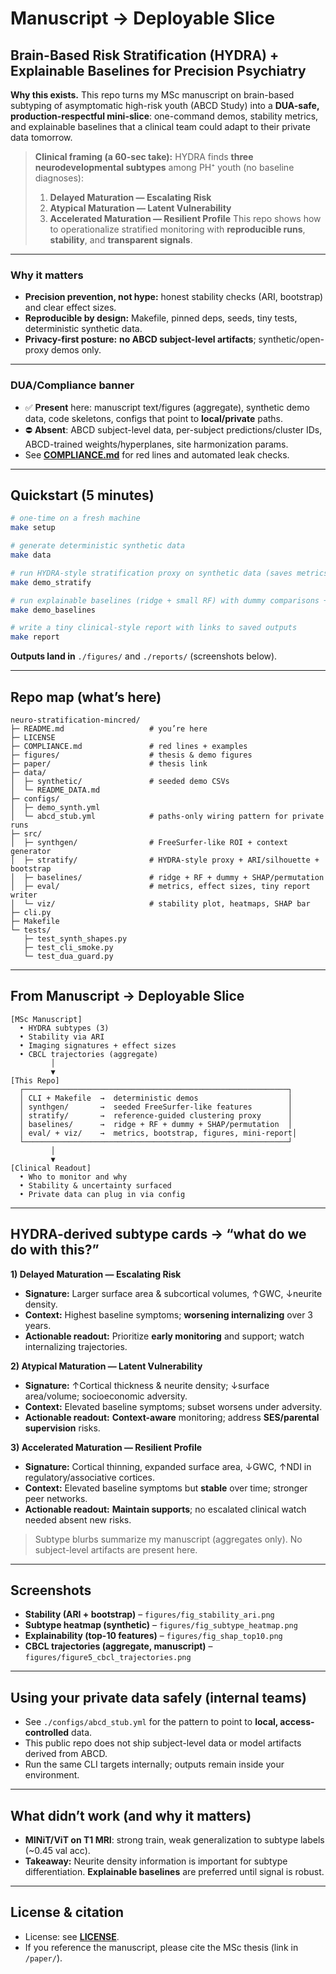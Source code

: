 # Manuscript → Deployable Slice
## Brain-Based Risk Stratification (HYDRA) + Explainable Baselines for Precision Psychiatry

**Why this exists.** This repo turns my MSc manuscript on brain-based subtyping of asymptomatic high-risk youth (ABCD Study) into a **DUA-safe, production-respectful mini-slice**: one-command demos, stability metrics, and explainable baselines that a clinical team could adapt to their private data tomorrow.

> **Clinical framing (a 60-sec take):**
> HYDRA finds **three neurodevelopmental subtypes** among PH⁺ youth (no baseline diagnoses):
> 1) **Delayed Maturation — Escalating Risk**
> 2) **Atypical Maturation — Latent Vulnerability**
> 3) **Accelerated Maturation — Resilient Profile**
> This repo shows how to operationalize stratified monitoring with **reproducible runs**, **stability**, and **transparent signals**.

---

### Why it matters
- **Precision prevention, not hype:** honest stability checks (ARI, bootstrap) and clear effect sizes.
- **Reproducible by design:** Makefile, pinned deps, seeds, tiny tests, deterministic synthetic data.
- **Privacy-first posture:** **no ABCD subject-level artifacts**; synthetic/open-proxy demos only.

---

### DUA/Compliance banner
- ✅ **Present** here: manuscript text/figures (aggregate), synthetic demo data, code skeletons, configs that point to **local/private** paths.
- ⛔ **Absent**: ABCD subject-level data, per-subject predictions/cluster IDs, ABCD-trained weights/hyperplanes, site harmonization params.
- See **[COMPLIANCE.md](./COMPLIANCE.md)** for red lines and automated leak checks.

---

## Quickstart (5 minutes)

```bash
# one-time on a fresh machine
make setup

# generate deterministic synthetic data
make data

# run HYDRA-style stratification proxy on synthetic data (saves metrics/figures)
make demo_stratify

# run explainable baselines (ridge + small RF) with dummy comparisons + SHAP/permutation
make demo_baselines

# write a tiny clinical-style report with links to saved outputs
make report
```

**Outputs land in** `./figures/` and `./reports/` (screenshots below).

---

## Repo map (what’s here)

```
neuro-stratification-mincred/
├─ README.md                   # you’re here
├─ LICENSE
├─ COMPLIANCE.md               # red lines + examples
├─ figures/                    # thesis & demo figures
├─ paper/                      # thesis link
├─ data/
│  ├─ synthetic/               # seeded demo CSVs
│  └─ README_DATA.md
├─ configs/
│  ├─ demo_synth.yml
│  └─ abcd_stub.yml            # paths-only wiring pattern for private runs
├─ src/
│  ├─ synthgen/                # FreeSurfer-like ROI + context generator
│  ├─ stratify/                # HYDRA-style proxy + ARI/silhouette + bootstrap
│  ├─ baselines/               # ridge + RF + dummy + SHAP/permutation
│  ├─ eval/                    # metrics, effect sizes, tiny report writer
│  └─ viz/                     # stability plot, heatmaps, SHAP bar
├─ cli.py
├─ Makefile
└─ tests/
   ├─ test_synth_shapes.py
   ├─ test_cli_smoke.py
   └─ test_dua_guard.py
```

---

## From Manuscript → Deployable Slice

```
[MSc Manuscript]
  • HYDRA subtypes (3)
  • Stability via ARI
  • Imaging signatures + effect sizes
  • CBCL trajectories (aggregate)
         │
         ▼
[This Repo]
  ┌───────────────────────────────────────────────────────────┐
  │ CLI + Makefile  →  deterministic demos                    │
  │ synthgen/       →  seeded FreeSurfer-like features        │
  │ stratify/       →  reference-guided clustering proxy      │
  │ baselines/      →  ridge + RF + dummy + SHAP/permutation  │
  │ eval/ + viz/    →  metrics, bootstrap, figures, mini-report│
  └───────────────────────────────────────────────────────────┘
         │
         ▼
[Clinical Readout]
  • Who to monitor and why
  • Stability & uncertainty surfaced
  • Private data can plug in via config
```

---

## HYDRA-derived subtype cards → “what do we do with this?”

**1) Delayed Maturation — Escalating Risk**
- **Signature:** Larger surface area & subcortical volumes, ↑GWC, ↓neurite density.
- **Context:** Highest baseline symptoms; **worsening internalizing** over 3 years.
- **Actionable readout:** Prioritize **early monitoring** and support; watch internalizing trajectories.

**2) Atypical Maturation — Latent Vulnerability**
- **Signature:** ↑Cortical thickness & neurite density; ↓surface area/volume; socioeconomic adversity.
- **Context:** Elevated baseline symptoms; subset worsens under adversity.
- **Actionable readout:** **Context-aware** monitoring; address **SES/parental supervision** risks.

**3) Accelerated Maturation — Resilient Profile**
- **Signature:** Cortical thinning, expanded surface area, ↓GWC, ↑NDI in regulatory/associative cortices.
- **Context:** Elevated baseline symptoms but **stable** over time; stronger peer networks.
- **Actionable readout:** **Maintain supports**; no escalated clinical watch needed absent new risks.

> Subtype blurbs summarize my manuscript (aggregates only). No subject-level artifacts are present here.

---

## Screenshots
- **Stability (ARI + bootstrap)** – `figures/fig_stability_ari.png`
- **Subtype heatmap (synthetic)** – `figures/fig_subtype_heatmap.png`
- **Explainability (top-10 features)** – `figures/fig_shap_top10.png`
- **CBCL trajectories (aggregate, manuscript)** – `figures/figure5_cbcl_trajectories.png`

---

## Using your private data safely (internal teams)
- See `./configs/abcd_stub.yml` for the pattern to point to **local, access-controlled** data.
- This public repo does not ship subject-level data or model artifacts derived from ABCD.
- Run the same CLI targets internally; outputs remain inside your environment.

---

## What didn’t work (and why it matters)
- **MINiT/ViT on T1 MRI**: strong train, weak generalization to subtype labels (~0.45 val acc).
- **Takeaway:** Neurite density information is important for subtype differentiation. **Explainable baselines** are preferred until signal is robust.

---

## License & citation
- License: see **[LICENSE](./LICENSE)**.
- If you reference the manuscript, please cite the MSc thesis (link in `/paper/`).
